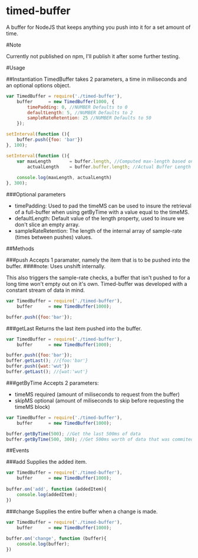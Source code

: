 timed-buffer
============

A buffer for NodeJS that keeps anything you push into it for a set amount of time.

#Note

Currently not published on npm, I'll publish it after some further testing.

#Usage

##Instantiation
TimedBuffer takes 2 parameters, a time in miliseconds and an optional options object.

```javascript
var TimedBuffer = require('./timed-buffer'),
	buffer      = new TimedBuffer(1000, {
		timePadding: 0, //NUMBER Defaults to 0
		defaultLength: 5, //NUMBER Defaults to 2
		sampleRateRetention: 25 //NUMBER Defaults to 50
	});

setInterval(function (){
	buffer.push({foo: 'bar'})
}, 100);

setInterval(function (){
	var maxLength       = buffer.length, //Computed max-length based on sample rate
		actualLength    = buffer.buffer.length; //Actual Buffer Length
	
	console.log(maxLength, actualLength) 
}, 300);
```

###Optional parameters
- timePadding: Used to pad the timeMS can be used to insure the retrieval of a full-buffer when using getByTime with a value equal to the timeMS.
- defaultLength: Default value of the length property, used to insure we don't slice an empty array.
- sampleRateRetention: The length of the internal array of sample-rate (times between pushes) values.

##Methods

###push
Accepts 1 paramater, namely the item that is to be pushed into the buffer.
####note:
Uses unshift internally.

This also triggers the sample-rate checks, a buffer that isn't pushed to for a long time won't empty out on it's own.  Timed-buffer was developed with a constant stream of data in mind.

```javascript
var TimedBuffer = require('./timed-buffer'),
	buffer      = new TimedBuffer(1000);

buffer.push({foo:'bar'});
```
###getLast
Returns the last item pushed into the buffer.

```javascript
var TimedBuffer = require('./timed-buffer'),
	buffer      = new TimedBuffer(1000);

buffer.push({foo:'bar'});
buffer.getLast(); //{foo:'bar'}
buffer.push({wat:'wut'})
buffer.getLast(); //{wat:'wut'}
```
###getByTime
Accepts 2 parameters: 
- timeMS required (amount of miliseconds to request from the buffer) 
- skipMS optional (amount of miliseconds to skip before requesting the timeMS block)

```javascript
var TimedBuffer = require('./timed-buffer'),
	buffer      = new TimedBuffer(1000);

buffer.getByTime(500); //Get the last 500ms of data
buffer.getByTime(500, 300); //Get 500ms worth of data that was commited 300ms ago
```

##Events

###add
Supplies the added item.

```javascript
var TimedBuffer = require('./timed-buffer'),
	buffer      = new TimedBuffer(1000);
	
buffer.on('add', function (addedItem){
    console.log(addedItem);
})
```

###change
Supplies the entire buffer when a change is made.

```javascript
var TimedBuffer = require('./timed-buffer'),
	buffer      = new TimedBuffer(1000);
	
buffer.on('change', function (buffer){
    console.log(buffer);
})
```
